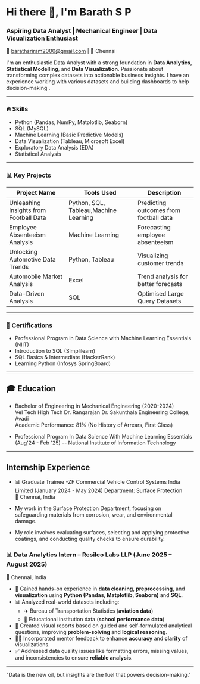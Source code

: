 # Hi there 👋, I'm Barath S P

### Aspiring Data Analyst | Mechanical Engineer | Data Visualization Enthusiast

 📧 barathsriram2000@gmail.com | 📍 Chennai

I'm an enthusiastic Data Analyst with a strong foundation in **Data Analytics**, **Statistical Modelling**, and **Data Visualization**. Passionate about transforming complex datasets into actionable business insights. I have an  experience working with various datasets and building dashboards to help decision-making .


---

### 🔥 Skills
- Python (Pandas, NumPy, Matplotlib, Seaborn)
- SQL (MySQL)
- Machine Learning (Basic Predictive Models)
- Data Visualization (Tableau, Microsoft Excel)
- Exploratory Data Analysis (EDA)
- Statistical Analysis

---

### 📊 Key Projects
| Project Name                          | Tools Used       | Description                           |
|----------------------------------------|-----------------|---------------------------------------|
| Unleashing Insights from Football Data | Python, SQL, Tableau,Machine Learning| Predicting outcomes from football data |
| Employee Absenteeism Analysis        | Machine Learning | Forecasting employee absenteeism      |
| Unlocking Automotive Data Trends     | Python, Tableau  | Visualizing customer trends           |
| Automobile Market Analysis           | Excel           | Trend analysis for better forecasts   |
| Data-Driven Analysis                 | SQL             | Optimised Large Query Datasets        |

---

### 🎯 Certifications
- Professional Program in Data Science with Machine Learning Essentials (NIIT)
- Introduction to SQL (Simplilearn)
- SQL Basics & Intermediate (HackerRank)
- Learning Python (Infosys SpringBoard)

---
## 🎓 Education
- Bachelor of Engineering in Mechanical Engineering (2020-2024)  
  Vel Tech High Tech Dr. Rangarajan Dr. Sakunthala Engineering College, Avadi  
  Academic Performance: 81% (No History of Arrears, First Class)

- Professional Program In Data Science With Machine Learning Essentials (Aug'24 -  Feb '25)
   -- National Institute of Information Technology

---
## Internship Experience
- 📊 Graduate Trainee -ZF Commercial Vehicle Control Systems India Limited  (January 2024 -  May 2024)
  Department: Surface Protection  
 📍 Chennai, India

 - My work in the Surface Protection Department, focusing on safeguarding materials from corrosion, wear, and environmental damage.
 - My role involves evaluating surfaces, selecting and applying protective coatings, and conducting quality checks to ensure durability.


### 📊 Data Analytics Intern – Resileo Labs LLP (June 2025 – August 2025)
📍 Chennai, India

- 🧹 Gained hands-on experience in **data cleaning**, **preprocessing**, and **visualization** using **Python (Pandas, Matplotlib, Seaborn)** and **SQL**.
- 📊 Analyzed real-world datasets including:
  - ✈️ Bureau of Transportation Statistics (**aviation data**)
  - 🏫 Educational institution data (**school performance data**)
- 🧠 Created visual reports based on guided and self-formulated analytical questions, improving **problem-solving** and **logical reasoning**.
- 🧑‍🏫 Incorporated mentor feedback to enhance **accuracy** and **clarity** of visualizations.
- ✅ Addressed data quality issues like formatting errors, missing values, and inconsistencies to ensure **reliable analysis**.

---
"Data is the new oil, but insights are the fuel that powers decision-making."
```

